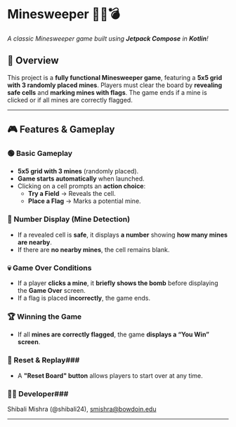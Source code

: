 # **Minesweeper 🏴‍☠️💣**
*A classic Minesweeper game built using **Jetpack Compose** in **Kotlin**!*

## **📌 Overview**
This project is a **fully functional Minesweeper game**, featuring a **5x5 grid with 3 randomly placed mines**. Players must clear the board by **revealing safe cells** and **marking mines with flags**. The game ends if a mine is clicked or if all mines are correctly flagged.

---

## **🎮 Features & Gameplay**
### **🟢 Basic Gameplay**
- **5x5 grid with 3 mines** (randomly placed).
- **Game starts automatically** when launched.
- Clicking on a cell prompts an **action choice**:
  - **Try a Field** → Reveals the cell.
  - **Place a Flag** → Marks a potential mine.

### **🔢 Number Display (Mine Detection)**
- If a revealed cell is **safe**, it displays **a number** showing **how many mines are nearby**.
- If there are **no nearby mines**, the cell remains blank.

### **💀 Game Over Conditions**
- If a player **clicks a mine**, it **briefly shows the bomb** before displaying the **Game Over** screen.
- If a flag is placed **incorrectly**, the game ends.

### **🏆 Winning the Game**
- If all **mines are correctly flagged**, the game **displays a “You Win” screen**.

### **🔄 Reset & Replay###**
- A **"Reset Board" button** allows players to start over at any time.

### **👨‍💻 Developer###**
Shibali Mishra (@shibali24), smishra@bowdoin.edu

---
